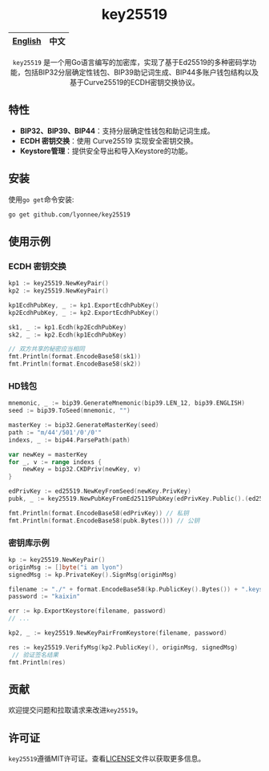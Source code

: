 <div align="center">
</br>

# key25519


| [English](README.md) | 中文 |
| -------------------- | ---- |

`key25519` 是一个用Go语言编写的加密库，实现了基于Ed25519的多种密码学功能，包括BIP32分层确定性钱包、BIP39助记词生成、BIP44多账户钱包结构以及基于Curve25519的ECDH密钥交换协议。

</div>

## 特性

* **BIP32、BIP39、BIP44**：支持分层确定性钱包和助记词生成。
* **ECDH 密钥交换**：使用 Curve25519 实现安全密钥交换。
* **Keystore管理**：提供安全导出和导入Keystore的功能。

## 安装

使用`go get`命令安装:

```bash
go get github.com/lyonnee/key25519
```

## 使用示例

### ECDH 密钥交换

```go
kp1 := key25519.NewKeyPair()
kp2 := key25519.NewKeyPair()

kp1EcdhPubKey, _ := kp1.ExportEcdhPubKey()
kp2EcdhPubKey, _ := kp2.ExportEcdhPubKey()

sk1, _ := kp1.Ecdh(kp2EcdhPubKey)
sk2, _ := kp2.Ecdh(kp1EcdhPubKey)

// 双方共享的秘密应当相同
fmt.Println(format.EncodeBase58(sk1)) 
fmt.Println(format.EncodeBase58(sk2))
```

### HD钱包

```go
mnemonic, _ := bip39.GenerateMnemonic(bip39.LEN_12, bip39.ENGLISH)
seed := bip39.ToSeed(mnemonic, "")

masterKey := bip32.GenerateMasterKey(seed)
path := "m/44'/501'/0'/0'"
indexs, _ := bip44.ParsePath(path)

var newKey = masterKey
for _, v := range indexs {
    newKey = bip32.CKDPriv(newKey, v)
}

edPrivKey := ed25519.NewKeyFromSeed(newKey.PrivKey)
pubk, _ := key25519.NewPubKeyFromEd25119PubKey(edPrivKey.Public().(ed25519.PublicKey))

fmt.Println(format.EncodeBase58(edPrivKey)) // 私钥
fmt.Println(format.EncodeBase58(pubk.Bytes())) // 公钥
```

### 密钥库示例

```go
kp := key25519.NewKeyPair()
originMsg := []byte("i am lyon")
signedMsg := kp.PrivateKey().SignMsg(originMsg)

filename := "./" + format.EncodeBase58(kp.PublicKey().Bytes()) + ".keystore"
password := "kaixin"

err := kp.ExportKeystore(filename, password)
// ...

kp2, _ := key25519.NewKeyPairFromKeystore(filename, password)

res := key25519.VerifyMsg(kp2.PublicKey(), originMsg, signedMsg)
 // 验证签名结果
fmt.Println(res)
```

## 贡献

欢迎提交问题和拉取请求来改进`key25519`。

## 许可证

`key25519`遵循MIT许可证。查看[LICENSE](LICENSE)文件以获取更多信息。
